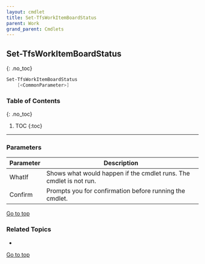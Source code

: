 ```yaml
---
layout: cmdlet
title: Set-TfsWorkItemBoardStatus
parent: Work
grand_parent: Cmdlets
---
```

## Set-TfsWorkItemBoardStatus
{: .no_toc}



```powershell
Set-TfsWorkItemBoardStatus
    [<CommonParameter>]

```

### Table of Contents
{: .no_toc}

1. TOC
{:toc}

-----
### Parameters

| Parameter | Description |
|:----------|-------------|
 | WhatIf | Shows what would happen if the cmdlet runs. The cmdlet is not run. |
 | Confirm | Prompts you for confirmation before running the cmdlet. |
 
[Go to top](#set-tfsworkitemboardstatus)

### Related Topics

* 


[Go to top](#set-tfsworkitemboardstatus)

